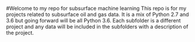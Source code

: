 #Welcome to my repo for subsurface machine learning
This repo is for my projects related to subsurface oil and gas data. It is a mix of Python 2.7 and 3.6
but going forward will be all Python 3.6. Each subfolder is a different project and any data will be included in the
subfolders with a description of the project.
